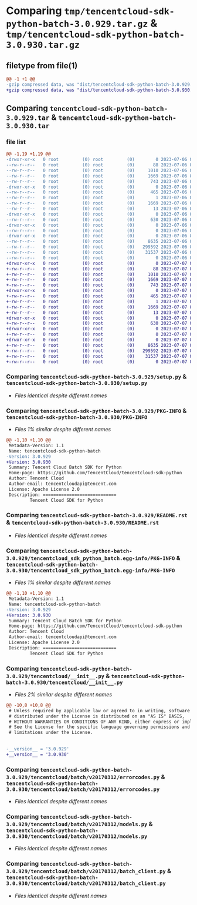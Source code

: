 # Comparing `tmp/tencentcloud-sdk-python-batch-3.0.929.tar.gz` & `tmp/tencentcloud-sdk-python-batch-3.0.930.tar.gz`

## filetype from file(1)

```diff
@@ -1 +1 @@
-gzip compressed data, was "dist/tencentcloud-sdk-python-batch-3.0.929.tar", last modified: Thu Jul  6 00:18:05 2023, max compression
+gzip compressed data, was "dist/tencentcloud-sdk-python-batch-3.0.930.tar", last modified: Fri Jul  7 00:16:38 2023, max compression
```

## Comparing `tencentcloud-sdk-python-batch-3.0.929.tar` & `tencentcloud-sdk-python-batch-3.0.930.tar`

### file list

```diff
@@ -1,19 +1,19 @@
-drwxr-xr-x   0 root         (0) root         (0)        0 2023-07-06 00:18:05.000000 tencentcloud-sdk-python-batch-3.0.929/
--rw-r--r--   0 root         (0) root         (0)       88 2023-07-06 00:18:05.000000 tencentcloud-sdk-python-batch-3.0.929/setup.cfg
--rw-r--r--   0 root         (0) root         (0)     1010 2023-07-06 00:18:05.000000 tencentcloud-sdk-python-batch-3.0.929/setup.py
--rw-r--r--   0 root         (0) root         (0)     1669 2023-07-06 00:18:05.000000 tencentcloud-sdk-python-batch-3.0.929/PKG-INFO
--rw-r--r--   0 root         (0) root         (0)      743 2023-07-06 00:18:05.000000 tencentcloud-sdk-python-batch-3.0.929/README.rst
-drwxr-xr-x   0 root         (0) root         (0)        0 2023-07-06 00:18:05.000000 tencentcloud-sdk-python-batch-3.0.929/tencentcloud_sdk_python_batch.egg-info/
--rw-r--r--   0 root         (0) root         (0)      465 2023-07-06 00:18:05.000000 tencentcloud-sdk-python-batch-3.0.929/tencentcloud_sdk_python_batch.egg-info/SOURCES.txt
--rw-r--r--   0 root         (0) root         (0)        1 2023-07-06 00:18:05.000000 tencentcloud-sdk-python-batch-3.0.929/tencentcloud_sdk_python_batch.egg-info/dependency_links.txt
--rw-r--r--   0 root         (0) root         (0)     1669 2023-07-06 00:18:05.000000 tencentcloud-sdk-python-batch-3.0.929/tencentcloud_sdk_python_batch.egg-info/PKG-INFO
--rw-r--r--   0 root         (0) root         (0)       13 2023-07-06 00:18:05.000000 tencentcloud-sdk-python-batch-3.0.929/tencentcloud_sdk_python_batch.egg-info/top_level.txt
-drwxr-xr-x   0 root         (0) root         (0)        0 2023-07-06 00:18:05.000000 tencentcloud-sdk-python-batch-3.0.929/tencentcloud/
--rw-r--r--   0 root         (0) root         (0)      630 2023-07-06 00:18:05.000000 tencentcloud-sdk-python-batch-3.0.929/tencentcloud/__init__.py
-drwxr-xr-x   0 root         (0) root         (0)        0 2023-07-06 00:18:05.000000 tencentcloud-sdk-python-batch-3.0.929/tencentcloud/batch/
--rw-r--r--   0 root         (0) root         (0)        0 2023-07-06 00:18:05.000000 tencentcloud-sdk-python-batch-3.0.929/tencentcloud/batch/__init__.py
-drwxr-xr-x   0 root         (0) root         (0)        0 2023-07-06 00:18:05.000000 tencentcloud-sdk-python-batch-3.0.929/tencentcloud/batch/v20170312/
--rw-r--r--   0 root         (0) root         (0)     8635 2023-07-06 00:18:05.000000 tencentcloud-sdk-python-batch-3.0.929/tencentcloud/batch/v20170312/errorcodes.py
--rw-r--r--   0 root         (0) root         (0)   299592 2023-07-06 00:18:05.000000 tencentcloud-sdk-python-batch-3.0.929/tencentcloud/batch/v20170312/models.py
--rw-r--r--   0 root         (0) root         (0)    31537 2023-07-06 00:18:05.000000 tencentcloud-sdk-python-batch-3.0.929/tencentcloud/batch/v20170312/batch_client.py
--rw-r--r--   0 root         (0) root         (0)        0 2023-07-06 00:18:05.000000 tencentcloud-sdk-python-batch-3.0.929/tencentcloud/batch/v20170312/__init__.py
+drwxr-xr-x   0 root         (0) root         (0)        0 2023-07-07 00:16:38.000000 tencentcloud-sdk-python-batch-3.0.930/
+-rw-r--r--   0 root         (0) root         (0)       88 2023-07-07 00:16:38.000000 tencentcloud-sdk-python-batch-3.0.930/setup.cfg
+-rw-r--r--   0 root         (0) root         (0)     1010 2023-07-07 00:16:38.000000 tencentcloud-sdk-python-batch-3.0.930/setup.py
+-rw-r--r--   0 root         (0) root         (0)     1669 2023-07-07 00:16:38.000000 tencentcloud-sdk-python-batch-3.0.930/PKG-INFO
+-rw-r--r--   0 root         (0) root         (0)      743 2023-07-07 00:16:38.000000 tencentcloud-sdk-python-batch-3.0.930/README.rst
+drwxr-xr-x   0 root         (0) root         (0)        0 2023-07-07 00:16:38.000000 tencentcloud-sdk-python-batch-3.0.930/tencentcloud_sdk_python_batch.egg-info/
+-rw-r--r--   0 root         (0) root         (0)      465 2023-07-07 00:16:38.000000 tencentcloud-sdk-python-batch-3.0.930/tencentcloud_sdk_python_batch.egg-info/SOURCES.txt
+-rw-r--r--   0 root         (0) root         (0)        1 2023-07-07 00:16:38.000000 tencentcloud-sdk-python-batch-3.0.930/tencentcloud_sdk_python_batch.egg-info/dependency_links.txt
+-rw-r--r--   0 root         (0) root         (0)     1669 2023-07-07 00:16:38.000000 tencentcloud-sdk-python-batch-3.0.930/tencentcloud_sdk_python_batch.egg-info/PKG-INFO
+-rw-r--r--   0 root         (0) root         (0)       13 2023-07-07 00:16:38.000000 tencentcloud-sdk-python-batch-3.0.930/tencentcloud_sdk_python_batch.egg-info/top_level.txt
+drwxr-xr-x   0 root         (0) root         (0)        0 2023-07-07 00:16:38.000000 tencentcloud-sdk-python-batch-3.0.930/tencentcloud/
+-rw-r--r--   0 root         (0) root         (0)      630 2023-07-07 00:16:38.000000 tencentcloud-sdk-python-batch-3.0.930/tencentcloud/__init__.py
+drwxr-xr-x   0 root         (0) root         (0)        0 2023-07-07 00:16:38.000000 tencentcloud-sdk-python-batch-3.0.930/tencentcloud/batch/
+-rw-r--r--   0 root         (0) root         (0)        0 2023-07-07 00:16:38.000000 tencentcloud-sdk-python-batch-3.0.930/tencentcloud/batch/__init__.py
+drwxr-xr-x   0 root         (0) root         (0)        0 2023-07-07 00:16:38.000000 tencentcloud-sdk-python-batch-3.0.930/tencentcloud/batch/v20170312/
+-rw-r--r--   0 root         (0) root         (0)     8635 2023-07-07 00:16:38.000000 tencentcloud-sdk-python-batch-3.0.930/tencentcloud/batch/v20170312/errorcodes.py
+-rw-r--r--   0 root         (0) root         (0)   299592 2023-07-07 00:16:38.000000 tencentcloud-sdk-python-batch-3.0.930/tencentcloud/batch/v20170312/models.py
+-rw-r--r--   0 root         (0) root         (0)    31537 2023-07-07 00:16:38.000000 tencentcloud-sdk-python-batch-3.0.930/tencentcloud/batch/v20170312/batch_client.py
+-rw-r--r--   0 root         (0) root         (0)        0 2023-07-07 00:16:38.000000 tencentcloud-sdk-python-batch-3.0.930/tencentcloud/batch/v20170312/__init__.py
```

### Comparing `tencentcloud-sdk-python-batch-3.0.929/setup.py` & `tencentcloud-sdk-python-batch-3.0.930/setup.py`

 * *Files identical despite different names*

### Comparing `tencentcloud-sdk-python-batch-3.0.929/PKG-INFO` & `tencentcloud-sdk-python-batch-3.0.930/PKG-INFO`

 * *Files 1% similar despite different names*

```diff
@@ -1,10 +1,10 @@
 Metadata-Version: 1.1
 Name: tencentcloud-sdk-python-batch
-Version: 3.0.929
+Version: 3.0.930
 Summary: Tencent Cloud Batch SDK for Python
 Home-page: https://github.com/TencentCloud/tencentcloud-sdk-python
 Author: Tencent Cloud
 Author-email: tencentcloudapi@tencent.com
 License: Apache License 2.0
 Description: ============================
         Tencent Cloud SDK for Python
```

### Comparing `tencentcloud-sdk-python-batch-3.0.929/README.rst` & `tencentcloud-sdk-python-batch-3.0.930/README.rst`

 * *Files identical despite different names*

### Comparing `tencentcloud-sdk-python-batch-3.0.929/tencentcloud_sdk_python_batch.egg-info/PKG-INFO` & `tencentcloud-sdk-python-batch-3.0.930/tencentcloud_sdk_python_batch.egg-info/PKG-INFO`

 * *Files 1% similar despite different names*

```diff
@@ -1,10 +1,10 @@
 Metadata-Version: 1.1
 Name: tencentcloud-sdk-python-batch
-Version: 3.0.929
+Version: 3.0.930
 Summary: Tencent Cloud Batch SDK for Python
 Home-page: https://github.com/TencentCloud/tencentcloud-sdk-python
 Author: Tencent Cloud
 Author-email: tencentcloudapi@tencent.com
 License: Apache License 2.0
 Description: ============================
         Tencent Cloud SDK for Python
```

### Comparing `tencentcloud-sdk-python-batch-3.0.929/tencentcloud/__init__.py` & `tencentcloud-sdk-python-batch-3.0.930/tencentcloud/__init__.py`

 * *Files 2% similar despite different names*

```diff
@@ -10,8 +10,8 @@
 # Unless required by applicable law or agreed to in writing, software
 # distributed under the License is distributed on an "AS IS" BASIS,
 # WITHOUT WARRANTIES OR CONDITIONS OF ANY KIND, either express or implied.
 # See the License for the specific language governing permissions and
 # limitations under the License.
 
 
-__version__ = '3.0.929'
+__version__ = '3.0.930'
```

### Comparing `tencentcloud-sdk-python-batch-3.0.929/tencentcloud/batch/v20170312/errorcodes.py` & `tencentcloud-sdk-python-batch-3.0.930/tencentcloud/batch/v20170312/errorcodes.py`

 * *Files identical despite different names*

### Comparing `tencentcloud-sdk-python-batch-3.0.929/tencentcloud/batch/v20170312/models.py` & `tencentcloud-sdk-python-batch-3.0.930/tencentcloud/batch/v20170312/models.py`

 * *Files identical despite different names*

### Comparing `tencentcloud-sdk-python-batch-3.0.929/tencentcloud/batch/v20170312/batch_client.py` & `tencentcloud-sdk-python-batch-3.0.930/tencentcloud/batch/v20170312/batch_client.py`

 * *Files identical despite different names*

